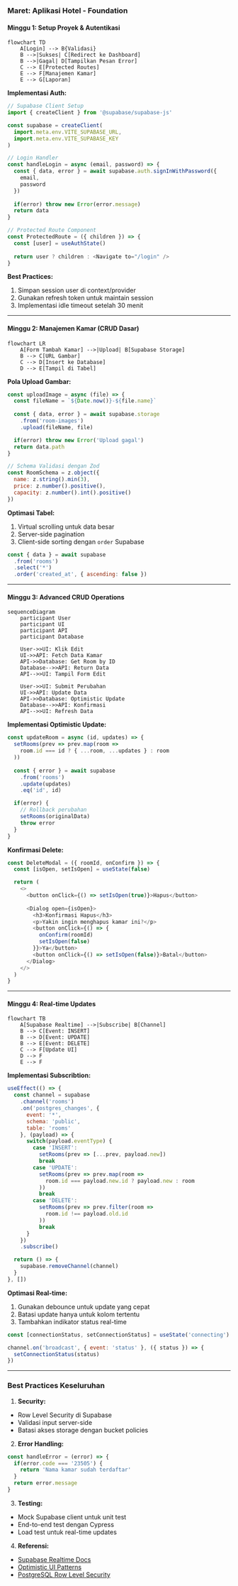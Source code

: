 
### **Maret: Aplikasi Hotel - Foundation**  
#### **Minggu 1: Setup Proyek & Autentikasi**  
```mermaid
flowchart TD
    A[Login] --> B{Validasi}
    B -->|Sukses| C[Redirect ke Dashboard]
    B -->|Gagal| D[Tampilkan Pesan Error]
    C --> E[Protected Routes]
    E --> F[Manajemen Kamar]
    E --> G[Laporan]
```

**Implementasi Auth:**  
```javascript
// Supabase Client Setup
import { createClient } from '@supabase/supabase-js'

const supabase = createClient(
  import.meta.env.VITE_SUPABASE_URL,
  import.meta.env.VITE_SUPABASE_KEY
)

// Login Handler
const handleLogin = async (email, password) => {
  const { data, error } = await supabase.auth.signInWithPassword({
    email,
    password
  })
  
  if(error) throw new Error(error.message)
  return data
}

// Protected Route Component
const ProtectedRoute = ({ children }) => {
  const [user] = useAuthState()
  
  return user ? children : <Navigate to="/login" />
}
```

**Best Practices:**  
1. Simpan session user di context/provider  
2. Gunakan refresh token untuk maintain session  
3. Implementasi idle timeout setelah 30 menit  

---

#### **Minggu 2: Manajemen Kamar (CRUD Dasar)**  
```mermaid
flowchart LR
    A[Form Tambah Kamar] -->|Upload| B[Supabase Storage]
    B --> C[URL Gambar]
    C --> D[Insert ke Database]
    D --> E[Tampil di Tabel]
```

**Pola Upload Gambar:**  
```javascript
const uploadImage = async (file) => {
  const fileName = `${Date.now()}-${file.name}`
  
  const { data, error } = await supabase.storage
    .from('room-images')
    .upload(fileName, file)

  if(error) throw new Error('Upload gagal')
  return data.path
}

// Schema Validasi dengan Zod
const RoomSchema = z.object({
  name: z.string().min(3),
  price: z.number().positive(),
  capacity: z.number().int().positive()
})
```

**Optimasi Tabel:**  
1. Virtual scrolling untuk data besar  
2. Server-side pagination  
3. Client-side sorting dengan `order` Supabase  
```javascript
const { data } = await supabase
  .from('rooms')
  .select('*')
  .order('created_at', { ascending: false })
```

---

#### **Minggu 3: Advanced CRUD Operations**  
```mermaid
sequenceDiagram
    participant User
    participant UI
    participant API
    participant Database
    
    User->>UI: Klik Edit
    UI->>API: Fetch Data Kamar
    API->>Database: Get Room by ID
    Database-->>API: Return Data
    API-->>UI: Tampil Form Edit
    
    User->>UI: Submit Perubahan
    UI->>API: Update Data
    API->>Database: Optimistic Update
    Database-->>API: Konfirmasi
    API-->>UI: Refresh Data
```

**Implementasi Optimistic Update:**  
```javascript
const updateRoom = async (id, updates) => {
  setRooms(prev => prev.map(room => 
    room.id === id ? { ...room, ...updates } : room
  ))
  
  const { error } = await supabase
    .from('rooms')
    .update(updates)
    .eq('id', id)

  if(error) {
    // Rollback perubahan
    setRooms(originalData)
    throw error
  }
}
```

**Konfirmasi Delete:**  
```javascript
const DeleteModal = ({ roomId, onConfirm }) => {
  const [isOpen, setIsOpen] = useState(false)

  return (
    <>
      <button onClick={() => setIsOpen(true)}>Hapus</button>
      
      <Dialog open={isOpen}>
        <h3>Konfirmasi Hapus</h3>
        <p>Yakin ingin menghapus kamar ini?</p>
        <button onClick={() => {
          onConfirm(roomId)
          setIsOpen(false)
        }}>Ya</button>
        <button onClick={() => setIsOpen(false)}>Batal</button>
      </Dialog>
    </>
  )
}
```

---

#### **Minggu 4: Real-time Updates**  
```mermaid
flowchart TB
    A[Supabase Realtime] -->|Subscribe| B[Channel]
    B --> C[Event: INSERT]
    B --> D[Event: UPDATE]
    B --> E[Event: DELETE]
    C --> F[Update UI]
    D --> F
    E --> F
```

**Implementasi Subscribtion:**  
```javascript
useEffect(() => {
  const channel = supabase
    .channel('rooms')
    .on('postgres_changes', {
      event: '*',
      schema: 'public',
      table: 'rooms'
    }, (payload) => {
      switch(payload.eventType) {
        case 'INSERT':
          setRooms(prev => [...prev, payload.new])
          break
        case 'UPDATE':
          setRooms(prev => prev.map(room => 
            room.id === payload.new.id ? payload.new : room
          ))
          break
        case 'DELETE':
          setRooms(prev => prev.filter(room => 
            room.id !== payload.old.id
          ))
          break
      }
    })
    .subscribe()

  return () => {
    supabase.removeChannel(channel)
  }
}, [])
```

**Optimasi Real-time:**  
1. Gunakan debounce untuk update yang cepat  
2. Batasi update hanya untuk kolom tertentu  
3. Tambahkan indikator status real-time  
```javascript
const [connectionStatus, setConnectionStatus] = useState('connecting')

channel.on('broadcast', { event: 'status' }, ({ status }) => {
  setConnectionStatus(status)
})
```

---

### **Best Practices Keseluruhan**  
1. **Security:**  
- Row Level Security di Supabase  
- Validasi input server-side  
- Batasi akses storage dengan bucket policies  

2. **Error Handling:**  
```javascript
const handleError = (error) => {
  if(error.code === '23505') {
    return 'Nama kamar sudah terdaftar'
  }
  return error.message
}
```

3. **Testing:**  
- Mock Supabase client untuk unit test  
- End-to-end test dengan Cypress  
- Load test untuk real-time updates  

4. **Referensi:**  
- [Supabase Realtime Docs](https://supabase.com/docs/guides/realtime)  
- [Optimistic UI Patterns](https://redux.js.org/usage/optimistic-updates)  
- [PostgreSQL Row Level Security](https://supabase.com/docs/guides/auth/row-level-security)  
